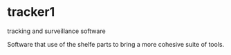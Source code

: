 # tracker1
tracking and surveillance software

Software that use of the shelfe parts to bring a more cohesive suite of tools. 
